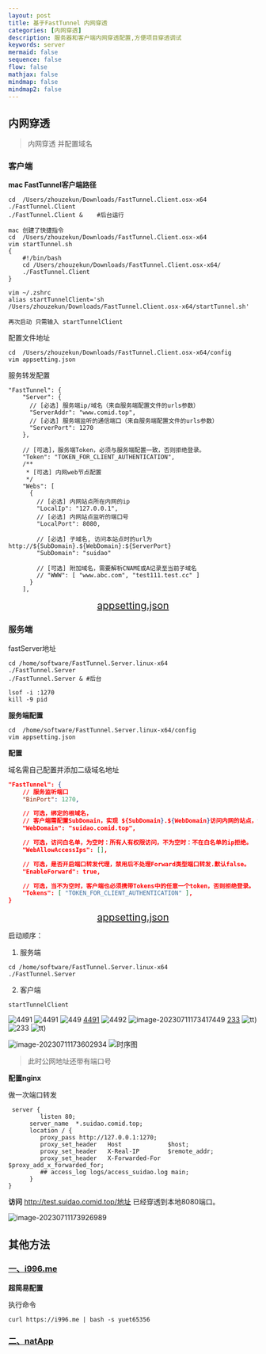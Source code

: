 ```yaml
---
layout: post
title: 基于FastTunnel 内网穿透
categories: [内网穿透]
description: 服务器和客户端内网穿透配置,方便项目穿透调试
keywords: server
mermaid: false
sequence: false
flow: false
mathjax: false
mindmap: false
mindmap2: false
---
```

## 内网穿透

>  内网穿透 并配置域名

### 客户端

**mac FastTunnel客户端路径**

```shell
cd  /Users/zhouzekun/Downloads/FastTunnel.Client.osx-x64
./FastTunnel.Client 
./FastTunnel.Client &    #后台运行

mac 创建了快捷指令 
cd  /Users/zhouzekun/Downloads/FastTunnel.Client.osx-x64
vim startTunnel.sh
{
    #!/bin/bash
    cd /Users/zhouzekun/Downloads/FastTunnel.Client.osx-x64/
    ./FastTunnel.Client
}

vim ~/.zshrc
alias startTunnelClient='sh /Users/zhouzekun/Downloads/FastTunnel.Client.osx-x64/startTunnel.sh'

再次启动 只需输入 startTunnelClient
```

配置文件地址

```shell
cd  /Users/zhouzekun/Downloads/FastTunnel.Client.osx-x64/config
vim appsetting.json

```

服务转发配置

```shell
"FastTunnel": {
    "Server": {
      // [必选] 服务端ip/域名（来自服务端配置文件的urls参数）
      "ServerAddr": "www.comid.top",
      // [必选] 服务端监听的通信端口（来自服务端配置文件的urls参数）
      "ServerPort": 1270
    },

    // [可选]，服务端Token，必须与服务端配置一致，否则拒绝登录。
    "Token": "TOKEN_FOR_CLIENT_AUTHENTICATION",
    /**
     * [可选] 内网web节点配置
     */
    "Webs": [
      {
        // [必选] 内网站点所在内网的ip
        "LocalIp": "127.0.0.1",
        // [必选] 内网站点监听的端口号
        "LocalPort": 8080,

        // [必选] 子域名, 访问本站点时的url为 http://${SubDomain}.${WebDomain}:${ServerPort}
        "SubDomain": "suidao"

        // [可选] 附加域名，需要解析CNAME或A记录至当前子域名
        // "WWW": [ "www.abc.com", "test111.test.cc" ]
      }
    ],
```

<center style="font-size:20px;color:#FFFFF;text-decoration:underline">appsetting.json</center> 

### 服务端

fastServer地址

```shell
cd /home/software/FastTunnel.Server.linux-x64
./FastTunnel.Server
./FastTunnel.Server & #后台

lsof -i :1270
kill -9 pid
```

**服务端配置**

```shell
cd  /home/software/FastTunnel.Server.linux-x64/config
vim appsetting.json
```

**配置**

域名需自己配置并添加二级域名地址

```json
"FastTunnel": {
    // 服务监听端口
    "BinPort": 1270,

    // 可选，绑定的根域名，
    // 客户端需配置SubDomain，实现 ${SubDomain}.${WebDomain}访问内网的站点，注意：需要通过域名访问网站时必选。
    "WebDomain": "suidao.comid.top",

    // 可选，访问白名单，为空时：所有人有权限访问，不为空时：不在白名单的ip拒绝。
    "WebAllowAccessIps": [],

    // 可选，是否开启端口转发代理，禁用后不处理Forward类型端口转发.默认false。
    "EnableForward": true,

    // 可选，当不为空时，客户端也必须携带Tokens中的任意一个token，否则拒绝登录。
    "Tokens": [ "TOKEN_FOR_CLIENT_AUTHENTICATION" ],
}
```

<center style="font-size:20px;color:#FFFFF;text-decoration:underline">appsetting.json</center> 

启动顺序：

1. 服务端

```shell
cd /home/software/FastTunnel.Server.linux-x64
./FastTunnel.Server
```

2. 客户端

```shell
startTunnelClient
```
![4491](http://image.comid.top/image/202305120032141.jpg)
![4491](http://images.comid.top/image/202305120032141.jpg)
![449](http://image.comid.top/image/202307111734548.png)
[4491](http://image.comid.top/image/202307111734548.png)
![4492](http://images.comid.top/image/202307111734548.png)
![image-20230711173417449](http://images.comid.top/image/202307111734548.png)
[233](https://www.baidu.com/link?url=A5BWk2g2Fv5Pn8l-ywW6a_lHRE2_gh8tW4CB-bmTzEtcKhERIbC2qkAvE_zgrTfenTBiDrHEOH57oh6lCBK_nTkG_1_ABx_JyAnjr_31rtEOtYQ49niKS96mQiIVFcKGPHnlByxEJ4Ge13Xvy2mNdZqemo5DZJRYckI2m3fXj8jZIb3CI3dXFKgF7otPv_G_9pUYJx9nnLySWG3s5HTtmb_ybZmDO48hw9xqDPDCjaCHNmcrJ_1zJcmi4rtQ-sg5-_GJG0pzji1VLca84-7-IRwSc1DQaC7VqQV2XF-S2agQLCX-EbY9Bf0-_54lfLcZ6pRUVCCuBWSU88SO8bbRGdNh0rbmDIM8tIbflLpbPNKmNxGbmDZlNSUhMC8fQ0mCpIZJ2TOXHlywqSGWc4FeFTpvelZSQoyoEax__VVDZFWAyOCmmzvKpxTPXi5BmjFv0E53NoJkjphWNbmMKsTcuLBDZ3ExwCBaLUzYTGIRRyZgsNlZu2mMYlhzKv4QSeOC2SpaB32v6_NjpzFrABsnC8-huxLA9DIbBm0FI-itoWGWwkQbHrjrbpns9Bb3flq_DjW2O-tK4tE2Wv0tyAtgFEa7rl0UT7sb88BDnd38idjrJd34CVYLX1t_9Tp9ADkh9W-yLZauKJ6DcyeuuKI0pK&wd=&eqid=dd7fc0870004840c0000000564ad383a)
![tt](https://mmbiz.qpic.cn/mmbiz_png/uL371281oDF1pkYdc953Rh1YkibbNWs6W44iaAODv6YdicY0SiaWwE54xAt5uSfzGI2UiagoNMTq0PpHFBsyTBWfNIA/640?wx_fmt=png&wxfrom=5&wx_lazy=1&wx_co=1))
![233](https://www.baidu.com/link?url=A5BWk2g2Fv5Pn8l-ywW6a_lHRE2_gh8tW4CB-bmTzEtcKhERIbC2qkAvE_zgrTfenTBiDrHEOH57oh6lCBK_nTkG_1_ABx_JyAnjr_31rtEOtYQ49niKS96mQiIVFcKGPHnlByxEJ4Ge13Xvy2mNdZqemo5DZJRYckI2m3fXj8jZIb3CI3dXFKgF7otPv_G_9pUYJx9nnLySWG3s5HTtmb_ybZmDO48hw9xqDPDCjaCHNmcrJ_1zJcmi4rtQ-sg5-_GJG0pzji1VLca84-7-IRwSc1DQaC7VqQV2XF-S2agQLCX-EbY9Bf0-_54lfLcZ6pRUVCCuBWSU88SO8bbRGdNh0rbmDIM8tIbflLpbPNKmNxGbmDZlNSUhMC8fQ0mCpIZJ2TOXHlywqSGWc4FeFTpvelZSQoyoEax__VVDZFWAyOCmmzvKpxTPXi5BmjFv0E53NoJkjphWNbmMKsTcuLBDZ3ExwCBaLUzYTGIRRyZgsNlZu2mMYlhzKv4QSeOC2SpaB32v6_NjpzFrABsnC8-huxLA9DIbBm0FI-itoWGWwkQbHrjrbpns9Bb3flq_DjW2O-tK4tE2Wv0tyAtgFEa7rl0UT7sb88BDnd38idjrJd34CVYLX1t_9Tp9ADkh9W-yLZauKJ6DcyeuuKI0pK&wd=&eqid=dd7fc0870004840c0000000564ad383a)
![tt](https://mmbiz.qpic.cn/mmbiz_png/uL371281oDF1pkYdc953Rh1YkibbNWs6W44iaAODv6YdicY0SiaWwE54xAt5uSfzGI2UiagoNMTq0PpHFBsyTBWfNIA/640?wx_fmt=png&wxfrom=5&wx_lazy=1&wx_co=1))

![image-20230711173602934](http://images.comid.top/image/202307111736967.png)
![时序图](https://p1-jj.byteimg.com/tos-cn-i-t2oaga2asx/gold-user-assets/2018/1/3/160b9fd026a57728~tplv-t2oaga2asx-image.image)



> 此时公网地址还带有端口号

**配置nginx**

做一次端口转发

```shell
 server {
         listen 80;
      server_name  *.suidao.comid.top;
      location / {
         proxy_pass http://127.0.0.1:1270;
         proxy_set_header   Host             $host;
         proxy_set_header   X-Real-IP        $remote_addr;
         proxy_set_header   X-Forwarded-For  $proxy_add_x_forwarded_for;
         ## access_log logs/access_suidao.log main;
      }
}
```

**访问** http://test.suidao.comid.top/地址 已经穿透到本地8080端口。

![image-20230711173926989](http://images.comid.top/image/202307111739042.png)
## 其他方法

### [一、i996.me](https://www.i996.me/)

**超简易配置**

执行命令

```shell
curl https://i996.me | bash -s yuet65356
```

###  [二、natApp](https://natapp.cn/)





